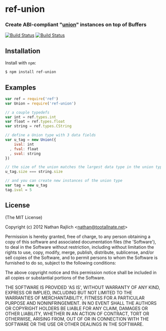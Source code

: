 ref-union
=========
### Create ABI-compliant "[union][]" instances on top of Buffers
[![Build Status](https://secure.travis-ci.org/TooTallNate/ref-union.svg)](https://travis-ci.org/TooTallNate/ref-union)
[![Build Status](https://ci.appveyor.com/api/projects/status/9lrvbtyiyty9gptk?svg=true)](https://ci.appveyor.com/project/TooTallNate/ref-union)



Installation
------------

Install with `npm`:

``` bash
$ npm install ref-union
```


Examples
--------

``` js
var ref = require('ref')
var Union = require('ref-union')

// a couple typedefs
var int = ref.types.int
var float = ref.types.float
var string = ref.types.CString

// define a Union type with 3 data fields
var u_tag = new Union({
    ival: int
  , fval: float
  , sval: string
})

// the size of the union matches the largest data type in the union type
u_tag.size === string.size

// and you can create new instances of the union type
var tag = new u_tag
tag.ival = 5
```


License
-------

(The MIT License)

Copyright (c) 2012 Nathan Rajlich &lt;nathan@tootallnate.net&gt;

Permission is hereby granted, free of charge, to any person obtaining
a copy of this software and associated documentation files (the
'Software'), to deal in the Software without restriction, including
without limitation the rights to use, copy, modify, merge, publish,
distribute, sublicense, and/or sell copies of the Software, and to
permit persons to whom the Software is furnished to do so, subject to
the following conditions:

The above copyright notice and this permission notice shall be
included in all copies or substantial portions of the Software.

THE SOFTWARE IS PROVIDED 'AS IS', WITHOUT WARRANTY OF ANY KIND,
EXPRESS OR IMPLIED, INCLUDING BUT NOT LIMITED TO THE WARRANTIES OF
MERCHANTABILITY, FITNESS FOR A PARTICULAR PURPOSE AND NONINFRINGEMENT.
IN NO EVENT SHALL THE AUTHORS OR COPYRIGHT HOLDERS BE LIABLE FOR ANY
CLAIM, DAMAGES OR OTHER LIABILITY, WHETHER IN AN ACTION OF CONTRACT,
TORT OR OTHERWISE, ARISING FROM, OUT OF OR IN CONNECTION WITH THE
SOFTWARE OR THE USE OR OTHER DEALINGS IN THE SOFTWARE.


[union]: http://wikipedia.org/wiki/Union_(computer_science)
